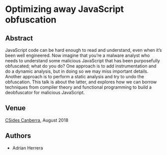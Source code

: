# Optimizing away JavaScript obfuscation

## Abstract

JavaScript code can be hard enough to read and understand, even when it’s been 
well engineered. Now imagine that you’re a malware analyst who needs to
understand some malicious JavaScript that has been purposefully obfuscated;
what do you do? One approach is to add instrumentation and do a dynamic
analysis, but in doing so we may miss important details. Another approach is to
perform a static analysis and try to undo the obfuscation. This talk is about
the latter, and explores how we can borrow techniques from compiler theory and
functional programming to build a deobfuscator for malicious JavaScript.

## Venue

[CSides Canberra](http://www.bsidesau.com.au/csides.html), August 2018

## Authors

* Adrian Herrera

